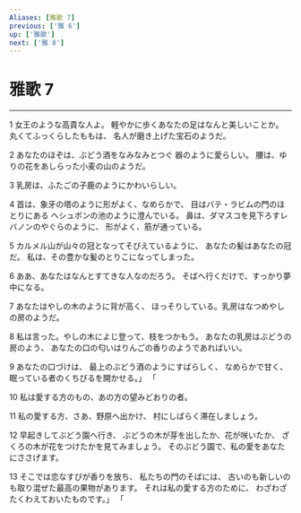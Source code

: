 ```yaml
---
Aliases: [雅歌 7]
previous: ['雅 6']
up: ['雅歌']
next: ['雅 8']
---
```

# 雅歌 7

***




1 
女王のような高貴な人よ。 軽やかに歩くあなたの足はなんと美しいことか。 丸くてふっくらしたももは、 名人が磨き上げた宝石のようだ。 



2 
あなたのほぞは、ぶどう酒をなみなみとつぐ 器のように愛らしい。 腰は、ゆりの花をあしらった小麦の山のようだ。 



3 
乳房は、ふたごの子鹿のようにかわいらしい。 



4 
首は、象牙の塔のように形がよく、なめらかで、 目はバテ・ラビムの門のほとりにある ヘシュボンの池のように澄んでいる。 鼻は、ダマスコを見下ろすレバノンのやぐらのように、 形がよく、筋が通っている。 



5 
カルメル山が山々の冠となってそびえているように、 あなたの髪はあなたの冠だ。 私は、その豊かな髪のとりこになってしまった。 



6 
ああ、あなたはなんとすてきな人なのだろう。 そばへ行くだけで、すっかり夢中になる。 



7 
あなたはやしの木のように背が高く、 ほっそりしている。乳房はなつめやしの房のようだ。 



8 
私は言った。やしの木によじ登って、枝をつかもう。 あなたの乳房はぶどうの房のよう、 あなたの口の匂いはりんごの香りのようであればいい。 



9 
あなたの口づけは、 最上のぶどう酒のようにすばらしく、 なめらかで甘く、眠っている者のくちびるを開かせる。」 「 



10 
私は愛する方のもの、あの方の望みどおりの者。 



11 
私の愛する方、さあ、野原へ出かけ、 村にしばらく滞在しましょう。 



12 
早起きしてぶどう園へ行き、 ぶどうの木が芽を出したか、花が咲いたか、 ざくろの木が花をつけたかを見てみましょう。 そのぶどう園で、私の愛をあなたにささげます。 



13 
そこでは恋なすびが香りを放ち、 私たちの門のそばには、 古いのも新しいのも取り混ぜた最高の果物があります。 それは私の愛する方のために、 わざわざたくわえておいたものです。」 「
